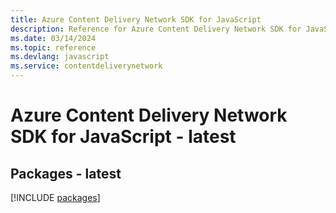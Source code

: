 ```yaml
---
title: Azure Content Delivery Network SDK for JavaScript
description: Reference for Azure Content Delivery Network SDK for JavaScript
ms.date: 03/14/2024
ms.topic: reference
ms.devlang: javascript
ms.service: contentdeliverynetwork
---
```

# Azure Content Delivery Network SDK for JavaScript - latest
## Packages - latest
[!INCLUDE [packages](content-delivery-network-index.md)]